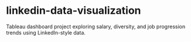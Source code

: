 # linkedin-data-visualization
Tableau dashboard project exploring salary, diversity, and job progression trends using LinkedIn-style data.
